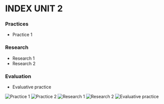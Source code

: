 # INDEX UNIT 2

### Practices
- Practice 1
### Research
- Research 1
- Research 2
### Evaluation
- Evaluative practice


![Practice 1]()
![Practice 2]()
![Research 1]()
![Research 2]()
![Evaluative practice]()
